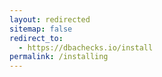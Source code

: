 ```yaml
---
layout: redirected
sitemap: false
redirect_to:
  - https://dbachecks.io/install
permalink: /installing
---
```

